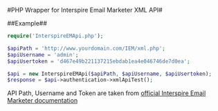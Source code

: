 #PHP Wrapper for Interspire Email Marketer XML API#

##Example##
```php
require('InterspireEMApi.php');

$apiPath = 'http://www.yourdomain.com/IEM/xml.php';
$apiUsername = 'admin';
$apiUsertoken = 'd467e49b221137215ebdab1ea4e046746de7d0ea';

$api = new InterspireEMApi($apiPath, $apiUsername, $apiUsertoken);
$response = $api->authentication->xmlApiTest();
```

API Path, Username and Token are taken from [official Interspire Email Marketer documentation](http://www.interspire.com/emailmarketer/pdf/XMLApiDocumentation.pdf)